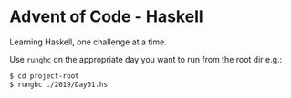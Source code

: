 Advent of Code - Haskell
=============================

Learning Haskell, one challenge at a time.

Use `runghc` on the appropriate day you want to run from the root dir e.g.:

```bash
$ cd project-root
$ runghc ./2019/Day01.hs
```

